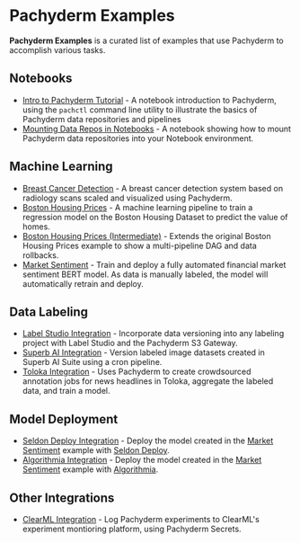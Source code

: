 # Pachyderm Examples
**Pachyderm Examples** is a curated list of examples that use Pachyderm to accomplish various tasks. 

## Notebooks
- [Intro to Pachyderm Tutorial](./Intro%20to%20Pachyderm%20Tutorial.ipynb) - A notebook introduction to Pachyderm, using the `pachctl` command line utility to illustrate the basics of Pachyderm data repositories and pipelines
- [Mounting Data Repos in Notebooks](./Mounting%20Data%20Repos%20in%20Notebooks.ipynb) - A notebook showing how to mount Pachyderm data repositories into your Notebook environment. 

## Machine Learning

- [Breast Cancer Detection](./breast-cancer-detection) - A breast cancer detection system based on radiology scans scaled and visualized using Pachyderm.
- [Boston Housing Prices](./housing-prices) - A machine learning pipeline to train a regression model on the Boston Housing Dataset to predict the value of homes.
- [Boston Housing Prices (Intermediate)](./housing-prices-intermediate) - Extends the original Boston Housing Prices example to show a multi-pipeline DAG and data rollbacks. 
- [Market Sentiment](./market-sentiment) - Train and deploy a fully automated financial market sentiment BERT model. As data is manually labeled, the model will automatically retrain and deploy. 

## Data Labeling

- [Label Studio Integration](./label-studio) - Incorporate data versioning into any labeling project with Label Studio and the Pachyderm S3 Gateway. 
- [Superb AI Integration](./superb-ai) - Version labeled image datasets created in Superb AI Suite using a cron pipeline.
- [Toloka Integration](https://github.com/Toloka/toloka-pachyderm) - Uses Pachyderm to create crowdsourced annotation jobs for news headlines in Toloka, aggregate the labeled data, and train a model.

## Model Deployment

- [Seldon Deploy Integration](./seldon) - Deploy the model created in the [Market Sentiment](./market-sentiment) example with [Seldon Deploy](https://www.seldon.io/tech/products/deploy/).
- [Algorithmia Integration](./algorithmia) - Deploy the model created in the [Market Sentiment](./market-sentiment) example with [Algorithmia](https://algorithmia.com/).


## Other Integrations

- [ClearML Integration](https://github.com/JimmyWhitaker/pach_clearml) - Log Pachyderm experiments to ClearML's experiment montioring platform, using Pachyderm Secrets. 

